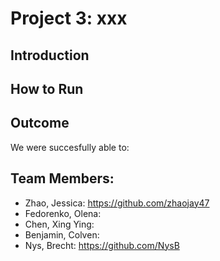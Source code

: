 # Project 3: xxx


## Introduction



## How to Run



## Outcome
We were succesfully able to:




## Team Members:
- Zhao, Jessica: https://github.com/zhaojay47
- Fedorenko, Olena:
- Chen, Xing Ying:
- Benjamin, Colven: 
- Nys, Brecht: https://github.com/NysB
